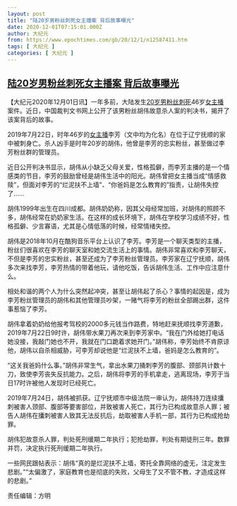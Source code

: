 ```yaml
---
layout: post
title: "陆20岁男粉丝刺死女主播案 背后故事曝光"
date: 2020-12-01T07:15:01.000Z
author: 大纪元
from: https://www.epochtimes.com/gb/20/12/1/n12587411.htm
tags: [ 大纪元 ]
categories: [ 大纪元 ]
---
```

<!--1606806901000-->
[陆20岁男粉丝刺死女主播案 背后故事曝光](https://www.epochtimes.com/gb/20/12/1/n12587411.htm)
------

<div>
<p>【大纪元2020年12月01日讯】一年多前，大陆发生<a href="https://www.epochtimes.com/gb/tag/20%E5%B2%81%E7%94%B7%E7%B2%89%E4%B8%9D.html">20岁男粉丝</a><a href="https://www.epochtimes.com/gb/tag/%E5%88%BA%E6%AD%BB.html">刺死</a>46岁<a href="https://www.epochtimes.com/gb/tag/%E5%A5%B3%E4%B8%BB%E6%92%AD.html">女主播</a>案件。近日，中国裁判文书网上公开了该男粉丝胡伟故意杀人案的判决书，揭开了该案背后的故事。</p><p>2019年7月22日，时年46岁的<a href="https://www.epochtimes.com/gb/tag/%E5%A5%B3%E4%B8%BB%E6%92%AD.html">女主播</a>李芳（文中均为化名）在位于辽宁抚顺的家中被刺身亡。杀人凶手是时年20岁的胡伟，他曾是李芳的忠实粉丝，甚至做过李芳粉丝群的管理员。</p><p>近日公开判决书显示，胡伟从小缺乏父母关爱，性格孤僻，而李芳主播的是一个情感类的节目，李芳的鼓励曾经是胡伟生活中的阳光。胡伟曾把女主播当成“情感救赎”，但面对李芳的“烂泥扶不上墙”、“你爸妈是怎么教育的”指责，让胡伟失控了……</p><p>胡伟1999年出生在四川成都。胡伟奶奶称，因其父母经常加班，对胡伟的照顾不多，胡伟经常在奶奶家生活。在这样的成长环境下，胡伟在学校学习成绩不好，性格孤僻、少言寡语，尤其是心情低落的时候，经常情绪失控。</p><p>胡伟是2018年10月在酷狗音乐平台上认识了李芳。李芳是一个聊天类型的主播，粉丝们很喜欢在李芳的聊天室和她交流生活上的事情。胡伟非常喜欢和李芳聊天，不但是李芳的忠实粉丝，甚至还成为了李芳粉丝管理员。李芳家在辽宁抚顺，胡伟多次来找李芳，李芳热情的带着他玩，请他吃饭，告诉胡伟生活、工作中应注意什么。</p><p>相处和谐的两个人为什么突然起冲突，甚至让胡伟起了杀心？事情的起因是，成为李芳粉丝管理员的胡伟和其他管理员吵架，一赌气将李芳的粉丝全部踢出群，这件事惹恼了李芳。</p><p>胡伟拿着奶奶给他报考驾校的2000多元钱当作路费，特地赶来抚顺找李芳道歉，2019年7月22日9时许，胡伟带水果刀再次来到李芳家中。“我在门外给她打电话她没接，我敲门她也不开，我就在门口跪着求她开门。”胡伟称，李芳始终不肯原谅他，胡伟以自杀相威胁，可李芳却说他是“烂泥扶不上墙，爸妈是怎么教育的”。</p><p>“这关我爸妈什么事。”胡伟非常生气，拿出水果刀捅刺李芳的腹部、颈部共计数十刀，致使李芳丧失反抗能力。之后，胡伟将李芳的手机拿走，逃离现场，李芳于当日17时许被他人发现时已经死亡。</p><p>2019年7月24日，胡伟被抓获。辽宁抚顺市中级法院一审认为，胡伟持刀连续攮刺被害人颈部、腹部等要害部位，并致被害人死亡，其行为已构成故意杀人罪；被告人胡伟在攮刺被害人致其无法反抗后，劫取被害人手机一部，其行为已构成抢劫罪。</p><p>胡伟犯故意杀人罪，判处死刑缓期二年执行；犯抢劫罪，判处有期徒刑三年。数罪并罚，决定执行死刑缓期二年执行。</p><p>一些网民跟帖表示：胡伟“真的是烂泥扶不上墙，寄托全靠网络的虚无，注定发生悲剧。”“太偏激了，家庭教育也是彻底的失败，父母生了又不管不教，才造成这样的悲剧。”</p><p>责任编辑：方明</p>
</div>
